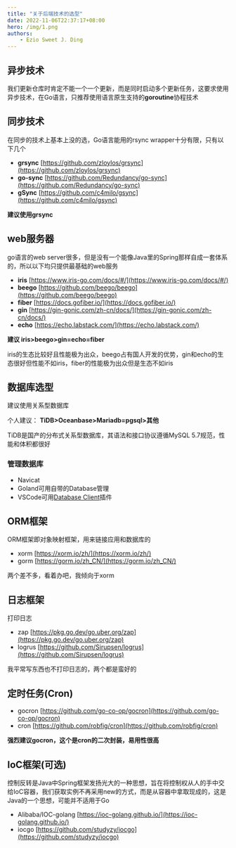 ```yaml
---
title: "关于后端技术的选型"
date: 2022-11-06T22:37:17+08:00
hero: /img/1.png
authors: 
    - Ezio Sweet J. Ding
---
```

## 异步技术

我们更新仓库时肯定不能一个一个更新，而是同时启动多个更新任务，这要求使用异步技术，在Go语言，只推荐使用语言原生支持的**goroutine**协程技术

## 同步技术

在同步的技术上基本上没的选，Go语言能用的rsync wrapper十分有限，只有以下几个
+ **grsync** [https://github.com/zloylos/grsync](https://github.com/zloylos/grsync)
+ **go-sync** [https://github.com/Redundancy/go-sync](https://github.com/Redundancy/go-sync)
+ **gSync** [https://github.com/c4milo/gsync](https://github.com/c4milo/gsync)

**建议使用grsync**

## web服务器

go语言的web server很多，但是没有一个能像Java里的Spring那样自成一套体系的，所以以下均只提供最基础的web服务

+ **iris** [https://www.iris-go.com/docs/#/](https://www.iris-go.com/docs/#/)
+ **beego** [https://github.com/beego/beego](https://github.com/beego/beego)
+ **fiber** [https://docs.gofiber.io/](https://docs.gofiber.io/)
+ **gin** [https://gin-gonic.com/zh-cn/docs/](https://gin-gonic.com/zh-cn/docs/)
+ **echo** [https://echo.labstack.com/](https://echo.labstack.com/)

**建议 iris>beego>gin=echo=fiber**

iris的生态比较好且性能极为出众，beego占有国人开发的优势，gin和echo的生态很好但性能不如iris，fiber的性能极为出众但是生态不如iris

## 数据库选型

建议使用关系型数据库

个人建议：
**TiDB>Oceanbase>Mariadb=pgsql>其他**

TiDB是国产的分布式关系型数据库，其语法和接口协议遵循MySQL 5.7规范，性能和体积都很好

### 管理数据库

+ Navicat
+ Goland可用自带的Database管理
+ VSCode可用[Database Client](https://marketplace.visualstudio.com/items?itemName=cweijan.vscode-database-client2)插件

## ORM框架

ORM框架即对象映射框架，用来链接应用和数据库的

+ xorm [https://xorm.io/zh/](https://xorm.io/zh/)
+ gorm [https://gorm.io/zh_CN/](https://gorm.io/zh_CN/)

两个差不多，看着办吧，我倾向于xorm

## 日志框架

打印日志

+ zap [https://pkg.go.dev/go.uber.org/zap](https://pkg.go.dev/go.uber.org/zap)
+ logrus [https://github.com/Sirupsen/logrus](https://github.com/Sirupsen/logrus)

我平常写东西也不打印日志的，两个都是蛮好的
## 定时任务(Cron)

+ gocron [https://github.com/go-co-op/gocron](https://github.com/go-co-op/gocron)
+ cron [https://github.com/robfig/cron](https://github.com/robfig/cron)

**强烈建议gocron，这个是cron的二次封装，易用性很高**
## IoC框架(可选)

控制反转是Java中Spring框架发扬光大的一种思想，旨在将控制权从人的手中交给IoC容器，我们获取实例不再采用new的方式，而是从容器中拿取现成的，这是Java的一个思想，可能并不适用于Go

+ Alibaba/IOC-golang [https://ioc-golang.github.io/](https://ioc-golang.github.io/)
+ iocgo [https://github.com/studyzy/iocgo](https://github.com/studyzy/iocgo)

